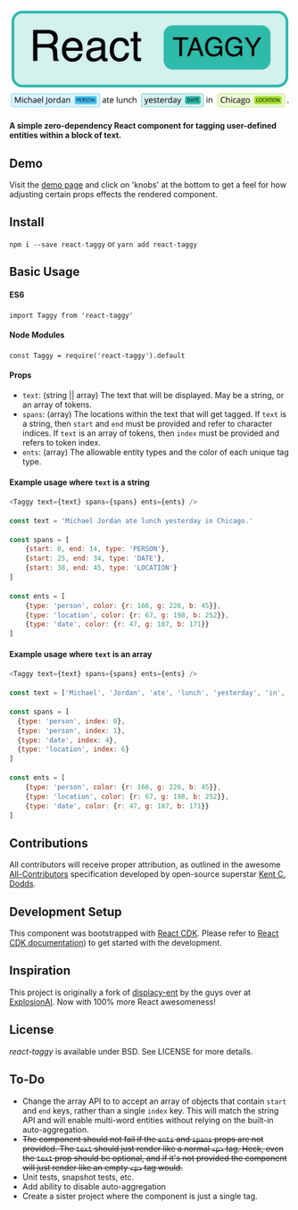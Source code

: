 ![react-taggy](./images/reacttaggy.jpg "React Taggy")
![action shot](./images/actionshot.jpg "Action Shot")

#### A simple zero-dependency React component for tagging user-defined entities within a block of text.

## Demo
Visit the [demo page](https://johncmunson.github.io/react-taggy/) and click on 'knobs' at the bottom to get a feel for how adjusting certain props effects the rendered component.

## Install

`npm i --save react-taggy` or `yarn add react-taggy`

## Basic Usage

#### ES6
`import Taggy from 'react-taggy'`

#### Node Modules
`const Taggy = require('react-taggy').default`

#### Props
- `text`: (string || array) The text that will be displayed. May be a string, or an array of tokens.
- `spans`: (array) The locations within the text that will get tagged. If `text` is a string, then `start` and `end` must be provided and refer to character indices. If `text` is an array of tokens, then `index` must be provided and refers to token index.
- `ents`: (array) The allowable entity types and the color of each unique tag type.

#### Example usage where `text` is a string
```javascript
<Taggy text={text} spans={spans} ents={ents} />

const text = 'Michael Jordan ate lunch yesterday in Chicago.'

const spans = [
    {start: 0, end: 14, type: 'PERSON'},
    {start: 25, end: 34, type: 'DATE'},
    {start: 38, end: 45, type: 'LOCATION'}
]

const ents = [
    {type: 'person', color: {r: 166, g: 226, b: 45}},
    {type: 'location', color: {r: 67, g: 198, b: 252}},
    {type: 'date', color: {r: 47, g: 187, b: 171}}
]
```

#### Example usage where `text` is an array
```javascript
<Taggy text={text} spans={spans} ents={ents} />

const text = ['Michael', 'Jordan', 'ate', 'lunch', 'yesterday', 'in', 'Chicago', '.']

const spans = [
  {type: 'person', index: 0},
  {type: 'person', index: 1},
  {type: 'date', index: 4},
  {type: 'location', index: 6}
]

const ents = [
    {type: 'person', color: {r: 166, g: 226, b: 45}},
    {type: 'location', color: {r: 67, g: 198, b: 252}},
    {type: 'date', color: {r: 47, g: 187, b: 171}}
]
```

## Contributions

All contributors will receive proper attribution, as outlined in the awesome [All-Contributors](https://github.com/kentcdodds/all-contributors) specification developed by open-source superstar [Kent C. Dodds](https://twitter.com/kentcdodds?lang=en).

## Development Setup

This component was bootstrapped with [React CDK](https://github.com/kadirahq/react-cdk). Please refer to [React CDK documentation](https://github.com/kadirahq/react-cdk)) to get started with the development.

## Inspiration

This project is originally a fork of [displacy-ent](https://github.com/explosion/displacy-ent) by the guys over at [ExplosionAI](https://explosion.ai/). Now with 100% more React awesomeness!

## License

*react-taggy* is available under BSD. See LICENSE for more details.

## To-Do
- Change the array API to to accept an array of objects that contain `start` and `end` keys, rather than a single `index` key. This will match the string API and will enable multi-word entities without relying on the built-in auto-aggregation.
- ~~The component should not fail if the `ents` and `spans` props are not provided. The `text` should just render like a normal `<p>` tag. Heck, even the `text` prop should be optional, and if it's not provided the component will just render like an empty `<p>` tag would.~~
- Unit tests, snapshot tests, etc.
- Add ability to disable auto-aggregation
- Create a sister project where the component is just a single tag.
